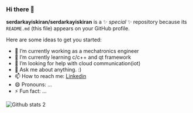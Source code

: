 ### Hi there 👋


**serdarkayiskiran/serdarkayiskiran** is a ✨ _special_ ✨ repository because its `README.md` (this file) appears on your GitHub profile.

Here are some ideas to get you started:

- 🔭 I’m currently working as a mechatronics engineer
- 🌱 I’m currently learning c/c++ and qt framework
- 🤔 I’m looking for help with cloud communication(iot)
- 💬 Ask me about anything. :)
- 📫 How to reach me: <a href="[https://www.](https://www.linkedin.com/in/serdar-kay%C4%B1%C5%9Fk%C4%B1ran-35b808118/)">Linkedin</a>
- 😄 Pronouns: ...
- ⚡ Fun fact: ...


![Github stats 2](https://github-readme-stats.vercel.app/api?username=serdarkayiskiran&show_icons=true&theme=radical)
